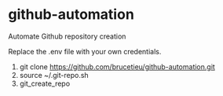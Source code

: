 # github-automation

Automate Github repository creation

Replace the .env file with your own credentials.

1. git clone https://github.com/brucetieu/github-automation.git
2. source ~/.git-repo.sh
3. git_create_repo <directory-of-repo> <name-of-repo> <true> 
